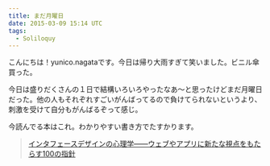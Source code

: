 ```yaml
---
title: まだ月曜日
date: 2015-03-09 15:14 UTC
tags:
  - Soliloquy
---
```

こんにちは！yunico.nagataです。今日は帰り大雨すぎて笑いました。ビニル傘買った。

今日は盛りだくさんの１日で結構いろいろやったなあ〜と思ったけどまだ月曜日だった。他の人もそれぞれすごいがんばってるので負けてられないというより、刺激を受けて自分もがんばるぞって感じ。

今読んでる本はこれ。わかりやすい書き方でたすかります。

>[インタフェースデザインの心理学――ウェブやアプリに新たな視点をもたらす100の指針](http://www.oreilly.co.jp/books/9784873115573/)